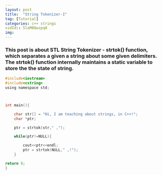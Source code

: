 ```yaml
---
layout: post
title:  "String Tokenizer-I"
tag: [Tutorial]
categories: c++ strings
vidId:: 5laM0Qwzpq8
img: 
---
```


### This post is about STL String Tokenizer - strtok() function, which separates a given a string about some given delimiters. The strtok() function internally maintains a static variable to store the the state of string.

```c
#include<iostream>
#include<cstring>
using namespace std;



int main(){

    char str[] = "Hi, I am teaching about strings, in C++!";
    char *ptr;

    ptr = strtok(str," ,");

    while(ptr!=NULL){

        cout<<ptr<<endl;
        ptr = strtok(NULL," ,!");
    }

return 0;
}

```
